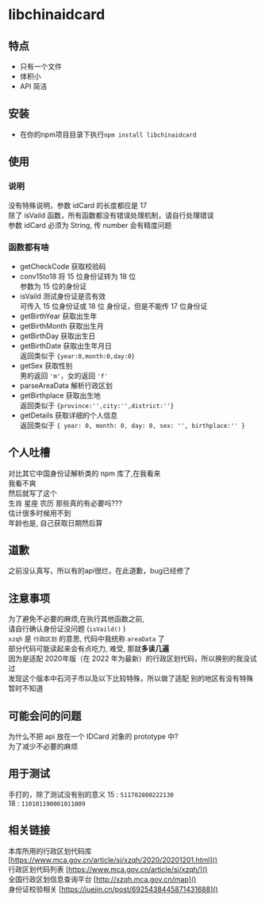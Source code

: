 
# libchinaidcard

## 特点
- 只有一个文件  
- 体积小  
- API 简洁  

## 安装
- 在你的npm项目目录下执行`npm install libchinaidcard`  

## 使用
### 说明
没有特殊说明，参数 idCard 的长度都应是 17  
除了 isVaild 函数，所有函数都没有错误处理机制，请自行处理错误  
参数 idCard 必须为 String, 传 number 会有精度问题  

### 函数都有啥
- getCheckCode 获取校验码  
- conv15to18 将 15 位身份证转为 18 位  
参数为 15 位的身份证
- isVaild 测试身份证是否有效  
可传入 15 位身份证或 18 位 身份证，但是不能传 17 位身份证
- getBirthYear 获取出生年
- getBirthMonth 获取出生月
- getBirthDay 获取出生日
- getBirthDate 获取出生年月日  
返回类似于 `{year:0,month:0,day:0}`
- getSex 获取性别  
男的返回 `'m'`，女的返回 `'f'`
- parseAreaData 解析行政区划
- getBirthplace 获取出生地  
返回类似于 `{province:'',city:'',district:''}`
- getDetails 获取详细的个人信息  
返回类似于 `{
  year: 0,
  month: 0,
  day: 0,
  sex: '',
  birthplace:''
  }`

## 个人吐槽
对比其它中国身份证解析类的 npm 库了,在我看来  
我看不爽  
然后就写了这个  
生肖 星座 农历 那些真的有必要吗???  
估计很多时候用不到  
年龄也是, 自己获取日期然后算

## 道歉
之前没认真写，所以有的api很烂，在此道歉，bug已经修了

## 注意事项
为了避免不必要的麻烦,在执行其他函数之前,  
请自行确认身份证没问题 (`isVaild()` )  
`xzqh` 是 `行政区划` 的意思, 代码中我统称 `areaData` 了  
部分代码可能读起来会有点吃力, 难受, 那就**多读几遍**  
因为是适配 2020年版（在 2022 年为最新）的行政区划代码，所以换别的我没试过  
发现这个版本中石河子市以及以下比较特殊，所以做了适配
别的地区有没有特殊暂时不知道

## 可能会问的问题
为什么不把 api 放在一个 IDCard 对象的 prototype 中?  
为了减少不必要的麻烦  
  
## 用于测试
手打的，除了测试没有别的意义
15 : `511702800222130`  
18 : `110101190001011009`  

## 相关链接
本库所用的行政区划代码库 [https://www.mca.gov.cn/article/sj/xzqh/2020/20201201.html]()  
行政区划代码列表 [https://www.mca.gov.cn/article/sj/xzqh/]()  
全国行政区划信息查询平台 [http://xzqh.mca.gov.cn/map]()  
身份证校验相关 [https://juejin.cn/post/6925438445871431688]()  
